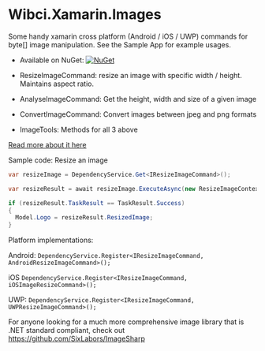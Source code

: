 # Wibci.Xamarin.Images
Some handy xamarin cross platform (Android / iOS / UWP) commands for byte[] image manipulation.
See the Sample App for example usages.

- Available on NuGet: [![NuGet](https://img.shields.io/nuget/v/Wibci.Xamarin.Images.svg?label=NuGet)](https://www.nuget.org/packages/Wibci.Xamarin.Images/)

- ResizeImageCommand: resize an image with specific width / height. Maintains aspect ratio.
- AnalyseImageCommand: Get the height, width and size of a given image
- ConvertImageCommand: Convert images between jpeg and png formats
- ImageTools: Methods for all 3 above

[Read more about it here](http://inquisitorjax.blogspot.co.za/2017/07/mobile-cross-platform-image.html)

Sample code: Resize an image

```C#
var resizeImage = DependencyService.Get<IResizeImageCommand>();

var resizeResult = await resizeImage.ExecuteAsync(new ResizeImageContext { Height = 130, Width = 280, OriginalImage = pictureResult.Image });

if (resizeResult.TaskResult == TaskResult.Success)
{
  Model.Logo = resizeResult.ResizedImage;
}
```

Platform implementations:

Android:
`DependencyService.Register<IResizeImageCommand, AndroidResizeImageCommand>();`

iOS
`DependencyService.Register<IResizeImageCommand, iOSImageResizeCommand>();`

UWP:
`DependencyService.Register<IResizeImageCommand, UWPResizeImageCommand>();`

For anyone looking for a much more comprehensive image library that is .NET standard compliant, check out <https://github.com/SixLabors/ImageSharp>
